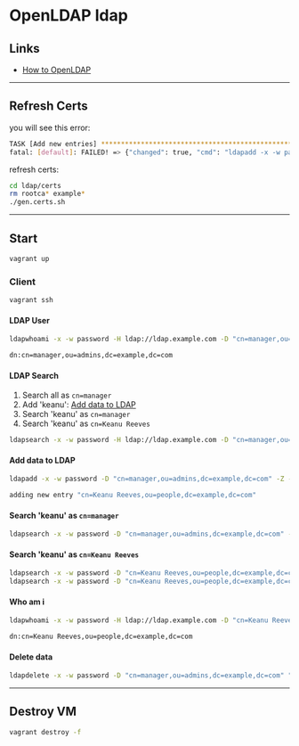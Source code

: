 # OpenLDAP ldap

## Links

- [How to OpenLDAP](https://github.com/rurumimic/how-to-openldap)

---

## Refresh Certs

you will see this error:

```bash
TASK [Add new entries] *********************************************************
fatal: [default]: FAILED! => {"changed": true, "cmd": "ldapadd -x -w password -D \"cn=manager,ou=admins,dc=example,dc=com\" -f directories.ldif -Z", "delta": "0:00:00.031612", "end": "2021-02-25 07:28:21.822569", "msg": "non-zero return code", "rc": 254, "start": "2021-02-25 07:28:21.790957", "stderr": "ldap_start_tls: Connect error (-11)\n\tadditional info: error:14090086:SSL routines:ssl3_get_server_certificate:certificate verify failed (certificate has expired)\nldap_result: Can't contact LDAP server (-1)", "stderr_lines": ["ldap_start_tls: Connect error (-11)", "\tadditional info: error:14090086:SSL routines:ssl3_get_server_certificate:certificate verify failed (certificate has expired)", "ldap_result: Can't contact LDAP server (-1)"], "stdout": "", "stdout_lines": []}
```

refresh certs:

```bash
cd ldap/certs
rm rootca* example*
./gen.certs.sh
```

---

## Start

```bash
vagrant up
```

### Client

```bash
vagrant ssh
```


#### LDAP User

```bash
ldapwhoami -x -w password -H ldap://ldap.example.com -D "cn=manager,ou=admins,dc=example,dc=com" -Z

dn:cn=manager,ou=admins,dc=example,dc=com
```

#### LDAP Search

1. Search all as `cn=manager`
1. Add 'keanu': [Add data to LDAP](#add-data-to-ldap)
1. Search 'keanu' as `cn=manager`
1. Search 'keanu' as `cn=Keanu Reeves`

```bash
ldapsearch -x -w password -H ldap://ldap.example.com -D "cn=manager,ou=admins,dc=example,dc=com" objectClass=* -b dc=example,dc=com -Z
```

#### Add data to LDAP

```bash
ldapadd -x -w password -D "cn=manager,ou=admins,dc=example,dc=com" -Z -f /share/keanu.ldif
```

```bash
adding new entry "cn=Keanu Reeves,ou=people,dc=example,dc=com"
```

#### Search 'keanu' as `cn=manager`

```bash
ldapsearch -x -w password -D "cn=manager,ou=admins,dc=example,dc=com" -b "dc=example,dc=com" "uid=keanu" -Z
```

#### Search 'keanu' as `cn=Keanu Reeves`

```bash
ldapsearch -x -w password -D "cn=Keanu Reeves,ou=people,dc=example,dc=com" -b "dc=example,dc=com" "uid=keanu" -Z
ldapsearch -x -w password -D "cn=Keanu Reeves,ou=people,dc=example,dc=com" -b dc=example,dc=com objectClass=* -Z
```
#### Who am i

```bash
ldapwhoami -x -w password -H ldap://ldap.example.com -D "cn=Keanu Reeves,ou=people,dc=example,dc=com" -Z

dn:cn=Keanu Reeves,ou=people,dc=example,dc=com
```

#### Delete data

```bash
ldapdelete -x -w password -D "cn=manager,ou=admins,dc=example,dc=com" "cn=Keanu Reeves,ou=people,dc=example,dc=com" -Z
```

---

## Destroy VM

```bash
vagrant destroy -f
```
